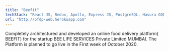 ```yaml
---
title: "Beefit"
techStack: "React JS, Redux, Apollo, Express JS, PostgreSQL, Hasura GQE, RazorPay, Firebase, Heroku, AWS"
url: "http://ofdp-web.herokuapp.com"
---
```




Completely architectured and developed an online food delivery platform( BEEFIT) for the startup BEE LIFE SERVICES Private Limited MUMBAI. The Platform is planned to go live in the First week of October 2020. 